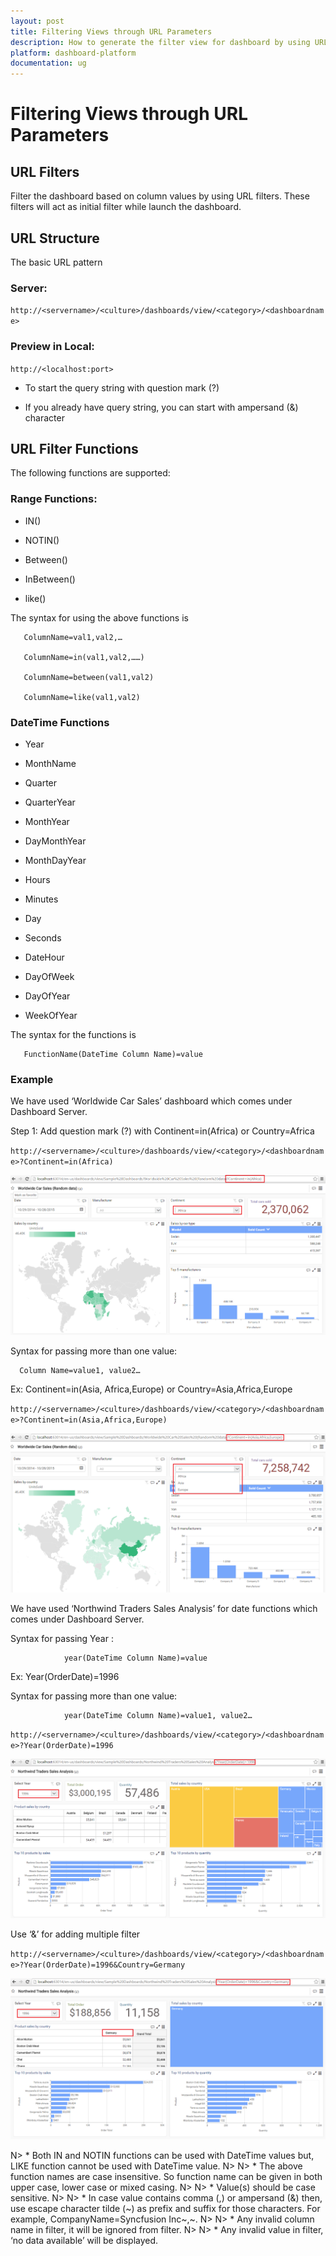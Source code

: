```yaml
---
layout: post
title: Filtering Views through URL Parameters
description: How to generate the filter view for dashboard by using URL parameters
platform: dashboard-platform
documentation: ug
---
```

# Filtering Views through URL Parameters

## URL Filters

Filter the dashboard based on column values by using URL filters. These filters will act as initial filter while launch the dashboard.

## URL Structure

The basic URL pattern

### Server:

`http://<servername>/<culture>/dashboards/view/<category>/<dashboardname>`

### Preview in Local:

`http://<localhost:port>` 

* To start the query string with question mark (?)

* If you already have query string, you can start with ampersand (&) character

## URL Filter Functions

The following functions are supported:

### Range Functions:

* IN()

* NOTIN()

* Between()

* InBetween()

* like()

The syntax for using the above functions is 

       ColumnName=val1,val2,…

       ColumnName=in(val1,val2,……) 

       ColumnName=between(val1,val2)

       ColumnName=like(val1,val2)

### DateTime Functions

* Year

* MonthName

* Quarter

* QuarterYear

* MonthYear

* DayMonthYear

* MonthDayYear

* Hours

* Minutes

* Day

* Seconds

* DateHour

* DayOfWeek

* DayOfYear

* WeekOfYear

The syntax for the functions is

       FunctionName(DateTime Column Name)=value 

### Example

We have used ‘Worldwide Car Sales’ dashboard which comes under Dashboard Server.

Step 1: Add question mark (?) with Continent=in(Africa) or Country=Africa

`http://<servername>/<culture>/dashboards/view/<category>/<dashboardname>?Continent=in(Africa)` 

 ![](images/filter-views-1.png)  

Syntax for passing more than one value:

      Column Name=value1, value2…  

Ex: Continent=in(Asia, Africa,Europe) or Country=Asia,Africa,Europe

`http://<servername>/<culture>/dashboards/view/<category>/<dashboardname>?Continent=in(Asia,Africa,Europe)`

 ![](images/filter-views-2.png)

We have used ‘Northwind Traders Sales Analysis’ for date functions which comes under Dashboard Server.

Syntax for passing Year :

                year(DateTime Column Name)=value

Ex: Year(OrderDate)=1996

Syntax for passing more than one value:

                year(DateTime Column Name)=value1, value2…  

`http://<servername>/<culture>/dashboards/view/<category>/<dashboardname>?Year(OrderDate)=1996`

 ![](images/filter-views-3.png)

Use ‘&’ for adding multiple filter

`http://<servername>/<culture>/dashboards/view/<category>/<dashboardname>?Year(OrderDate)=1996&Country=Germany`

 ![](images/filter-views-4.png)

N> * Both IN and NOTIN functions can be used with DateTime values but, LIKE function cannot be used with DateTime value.
N>
N> * The above function names are case insensitive. So function name can be given in both upper case, lower case or mixed casing.
N>
N> * Value(s) should be case sensitive.
N>
N> * In case value contains comma (,) or ampersand (&) then, use escape character tilde (~) as prefix and suffix for those characters. For example, CompanyName=Syncfusion Inc~,~.
N>
N> * Any invalid column name in filter, it will be ignored from filter.
N>
N> * Any invalid value in filter, ‘no data available’ will be displayed.


